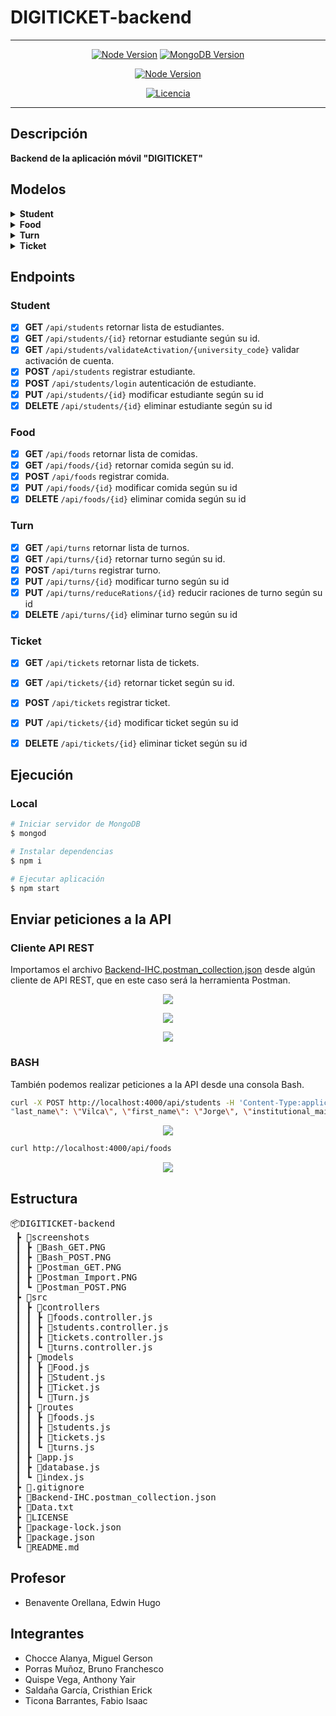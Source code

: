 # **DIGITICKET-backend**

---

<div align="center">

[![Node Version](https://img.shields.io/badge/nodejs-14,_16-green.svg?logo=node.js&style=flat)](https://nodejs.org)
[![MongoDB Version](https://img.shields.io/badge/mongodb-4.0,_4.2,_4.4-success.svg?logo=mongodb&style=flat)](https://www.mongodb.com)

[![Node Version](https://img.shields.io/badge/npm-8.10-red.svg?logo=npm&style=flat/)](https://www.npmjs.com/)

[![Licencia](https://img.shields.io/badge/License-MIT-orange.svg)](https://opensource.org/licenses/MIT)

</div>

---

## Descripción
**Backend de la aplicación móvil "DIGITICKET"**

## Modelos

<details><summary><b>Student</b></summary>
<p>

- university_code
- password
- last_name
- first_name
- institutional_mail
- photo
- activated_account
- logged_in
- personal_mail
- personal_phone
- preference_campus

</p>
</details>

<details><summary><b>Food</b></summary>
<p>

- name
- category
- service_type
- nutritional_info

</p>
</details>

<details><summary><b>Turn</b></summary>
<p>

- service_type
- turn_number
- schedule
- rations_available
- entree_rations
- second_rations
- dessert_rations
- drink_rations

</p>
</details>

<details><summary><b>Ticket</b></summary>
<p>

- student_id
- turn_id
- ticket_number
- foods
- campus
- level

</p>
</details>

## Endpoints

### Student
- [x] **GET** `/api/students` retornar lista de estudiantes.
- [x] **GET** `/api/students/{id}` retornar estudiante según su id.
- [x] **GET** `/api/students/validateActivation/{university_code}` validar activación de cuenta.
- [x] **POST** `/api/students` registrar estudiante.
- [x] **POST** `/api/students/login` autenticación de estudiante.
- [x] **PUT** `/api/students/{id}` modificar estudiante según su id
- [x] **DELETE** `/api/students/{id}` eliminar estudiante según su id

### Food
- [x] **GET** `/api/foods` retornar lista de comidas.
- [x] **GET** `/api/foods/{id}` retornar comida según su id.
- [x] **POST** `/api/foods` registrar comida.
- [x] **PUT** `/api/foods/{id}` modificar comida según su id
- [x] **DELETE** `/api/foods/{id}` eliminar comida según su id

### Turn
- [x] **GET** `/api/turns` retornar lista de turnos.
- [x] **GET** `/api/turns/{id}` retornar turno según su id.
- [x] **POST** `/api/turns` registrar turno.
- [x] **PUT** `/api/turns/{id}` modificar turno según su id
- [x] **PUT** `/api/turns/reduceRations/{id}` reducir raciones de turno según su id
- [x] **DELETE** `/api/turns/{id}` eliminar turno según su id

### Ticket
- [x] **GET** `/api/tickets` retornar lista de tickets.
- [x] **GET** `/api/tickets/{id}` retornar ticket según su id.
- [x] **POST** `/api/tickets` registrar ticket.
- [x] **PUT** `/api/tickets/{id}` modificar ticket según su id
- [x] **DELETE** `/api/tickets/{id}` eliminar ticket según su id


## Ejecución

### Local

```sh
# Iniciar servidor de MongoDB
$ mongod

# Instalar dependencias
$ npm i

# Ejecutar aplicación
$ npm start
```

## Enviar peticiones a la API

### Cliente API REST

Importamos el archivo [Backend-IHC.postman_collection.json](https://github.com/anthonyquispev/DIGITICKET-backend/blob/master/Backend-IHC.postman_collection.json) desde algún cliente de API REST, que en este caso será la herramienta Postman.

<p align="center">
  <img src="https://github.com/anthonyquispev/DIGITICKET-backend/blob/master/screenshots/Postman_Import.PNG">
</p>

<p align="center">
  <img src="https://github.com/anthonyquispev/DIGITICKET-backend/blob/master/screenshots/Postman_POST.PNG">
</p>

<p align="center">
  <img src="https://github.com/anthonyquispev/DIGITICKET-backend/blob/master/screenshots/Postman_GET.PNG">
</p>

### BASH
También podemos realizar peticiones a la API desde una consola Bash.

```bash
curl -X POST http://localhost:4000/api/students -H 'Content-Type:application/json' -d "{\"university_code\":\"18200503\", \"password\":\"123456\", \
"last_name\": \"Vilca\", \"first_name\": \"Jorge\", \"institutional_mail\": \"jorge.vilca@unmsm.edu.pe\"}"
```

<p align="center">
  <img src="https://github.com/anthonyquispev/DIGITICKET-backend/blob/master/screenshots/bash_POST.PNG">
</p>

```bash
curl http://localhost:4000/api/foods
```

<p align="center">
  <img src="https://github.com/anthonyquispev/DIGITICKET-backend/blob/master/screenshots/bash_GET.PNG">
</p>

## Estructura

<pre>
📦DIGITICKET-backend
 ┣ 📂screenshots
 ┃ ┣ 📜Bash_GET.PNG
 ┃ ┣ 📜Bash_POST.PNG
 ┃ ┣ 📜Postman_GET.PNG
 ┃ ┣ 📜Postman_Import.PNG
 ┃ ┗ 📜Postman_POST.PNG
 ┣ 📂src
 ┃ ┣ 📂controllers
 ┃ ┃ ┣ 📜foods.controller.js
 ┃ ┃ ┣ 📜students.controller.js
 ┃ ┃ ┣ 📜tickets.controller.js
 ┃ ┃ ┗ 📜turns.controller.js
 ┃ ┣ 📂models
 ┃ ┃ ┣ 📜Food.js
 ┃ ┃ ┣ 📜Student.js
 ┃ ┃ ┣ 📜Ticket.js
 ┃ ┃ ┗ 📜Turn.js
 ┃ ┣ 📂routes
 ┃ ┃ ┣ 📜foods.js
 ┃ ┃ ┣ 📜students.js
 ┃ ┃ ┣ 📜tickets.js
 ┃ ┃ ┗ 📜turns.js
 ┃ ┣ 📜app.js
 ┃ ┣ 📜database.js
 ┃ ┗ 📜index.js
 ┣ 📜.gitignore
 ┣ 📜Backend-IHC.postman_collection.json
 ┣ 📜Data.txt
 ┣ 📜LICENSE
 ┣ 📜package-lock.json
 ┣ 📜package.json
 ┗ 📜README.md
</pre>

## Profesor
* Benavente Orellana, Edwin Hugo

## Integrantes
* Chocce Alanya, Miguel Gerson
* Porras Muñoz, Bruno Franchesco
* Quispe Vega, Anthony Yair
* Saldaña García, Cristhian Erick
* Ticona Barrantes, Fabio Isaac
